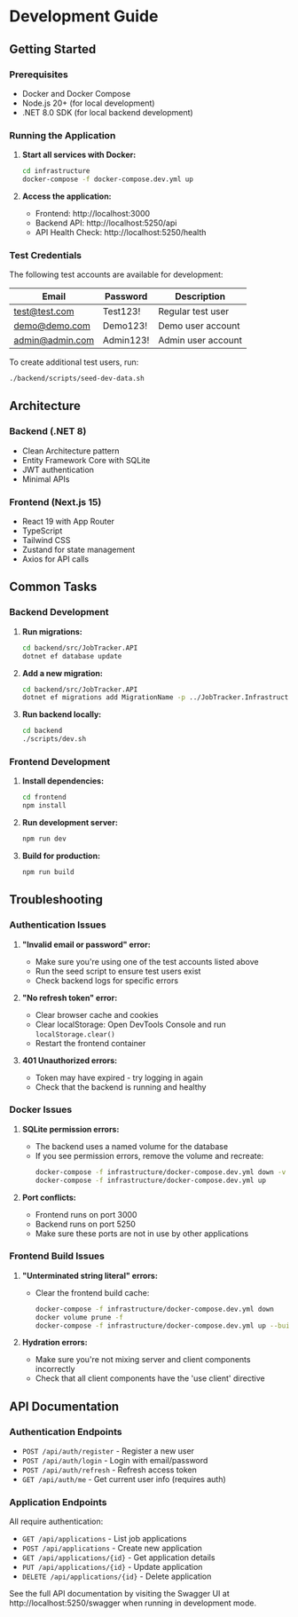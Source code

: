 # Development Guide

## Getting Started

### Prerequisites
- Docker and Docker Compose
- Node.js 20+ (for local development)
- .NET 8.0 SDK (for local backend development)

### Running the Application

1. **Start all services with Docker:**
   ```bash
   cd infrastructure
   docker-compose -f docker-compose.dev.yml up
   ```

2. **Access the application:**
   - Frontend: http://localhost:3000
   - Backend API: http://localhost:5250/api
   - API Health Check: http://localhost:5250/health

### Test Credentials

The following test accounts are available for development:

| Email | Password | Description |
|-------|----------|-------------|
| test@test.com | Test123! | Regular test user |
| demo@demo.com | Demo123! | Demo user account |
| admin@admin.com | Admin123! | Admin user account |

To create additional test users, run:
```bash
./backend/scripts/seed-dev-data.sh
```

## Architecture

### Backend (.NET 8)
- Clean Architecture pattern
- Entity Framework Core with SQLite
- JWT authentication
- Minimal APIs

### Frontend (Next.js 15)
- React 19 with App Router
- TypeScript
- Tailwind CSS
- Zustand for state management
- Axios for API calls

## Common Tasks

### Backend Development

1. **Run migrations:**
   ```bash
   cd backend/src/JobTracker.API
   dotnet ef database update
   ```

2. **Add a new migration:**
   ```bash
   cd backend/src/JobTracker.API
   dotnet ef migrations add MigrationName -p ../JobTracker.Infrastructure
   ```

3. **Run backend locally:**
   ```bash
   cd backend
   ./scripts/dev.sh
   ```

### Frontend Development

1. **Install dependencies:**
   ```bash
   cd frontend
   npm install
   ```

2. **Run development server:**
   ```bash
   npm run dev
   ```

3. **Build for production:**
   ```bash
   npm run build
   ```

## Troubleshooting

### Authentication Issues

1. **"Invalid email or password" error:**
   - Make sure you're using one of the test accounts listed above
   - Run the seed script to ensure test users exist
   - Check backend logs for specific errors

2. **"No refresh token" error:**
   - Clear browser cache and cookies
   - Clear localStorage: Open DevTools Console and run `localStorage.clear()`
   - Restart the frontend container

3. **401 Unauthorized errors:**
   - Token may have expired - try logging in again
   - Check that the backend is running and healthy

### Docker Issues

1. **SQLite permission errors:**
   - The backend uses a named volume for the database
   - If you see permission errors, remove the volume and recreate:
     ```bash
     docker-compose -f infrastructure/docker-compose.dev.yml down -v
     docker-compose -f infrastructure/docker-compose.dev.yml up
     ```

2. **Port conflicts:**
   - Frontend runs on port 3000
   - Backend runs on port 5250
   - Make sure these ports are not in use by other applications

### Frontend Build Issues

1. **"Unterminated string literal" errors:**
   - Clear the frontend build cache:
     ```bash
     docker-compose -f infrastructure/docker-compose.dev.yml down
     docker volume prune -f
     docker-compose -f infrastructure/docker-compose.dev.yml up --build
     ```

2. **Hydration errors:**
   - Make sure you're not mixing server and client components incorrectly
   - Check that all client components have the 'use client' directive

## API Documentation

### Authentication Endpoints

- `POST /api/auth/register` - Register a new user
- `POST /api/auth/login` - Login with email/password
- `POST /api/auth/refresh` - Refresh access token
- `GET /api/auth/me` - Get current user info (requires auth)

### Application Endpoints

All require authentication:
- `GET /api/applications` - List job applications
- `POST /api/applications` - Create new application
- `GET /api/applications/{id}` - Get application details
- `PUT /api/applications/{id}` - Update application
- `DELETE /api/applications/{id}` - Delete application

See the full API documentation by visiting the Swagger UI at http://localhost:5250/swagger when running in development mode.